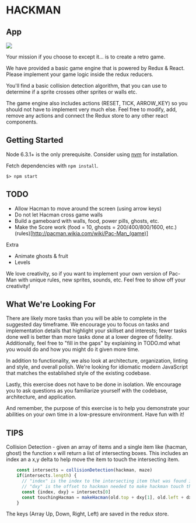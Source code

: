 # HACKMAN

## App

![](https://raw.githubusercontent.com/horizons-school-of-technology/hacman/master/public/img/mission_impossible.jpg)

Your mission if you choose to except it... is to create a retro game.

We have provided a basic game engine that is powered by Redux & React.
Please implement your game logic inside the redux reducers.

You'll find a basic collision detection algorithm, that you can use
to determine if a sprite crosses other sprites or walls etc.

The game engine also includes actions (RESET, TICK, ARROW_KEY) 
so you should not have to implement very much else.
Feel free to modify, add, remove any actions and connect the
Redux store to any other react components.

## Getting Started

Node 6.3.1+ is the only prerequisite. Consider using [nvm](http://nvm.sh/) for
installation.

Fetch dependencies with `npm install`.  

```
$> npm start
```

## TODO

- Allow Hacman to move around the screen (using arrow keys)
- Do not let Hacman cross game walls
- Build a gameboard with walls, food, power pills, ghosts, etc.
- Make the Score work (food = 10, ghosts = 200/400/800/1600, etc.) (rules)[http://pacman.wikia.com/wiki/Pac-Man_(game)] 

Extra
- Animate ghosts & fruit
- Levels

We love creativity, so if you want to implement your own version of Pac-Man
with unique rules, new sprites, sounds, etc.
Feel free to show off your creativity!

## What We're Looking For

There are likely more tasks than you will be able to complete in the suggested
day timeframe. We encourage you to focus on tasks and implementation details that
highlight your skillset and interests; fewer tasks done well is better than more
tasks done at a lower degree of fidelity. Additionally, feel free to "fill in
the gaps" by explaining in TODO.md what you would do and how you might do it
given more time.

In addition to functionality, we also look at architecture, organization,
linting and style, and overall polish. We're looking for idiomatic modern
JavaScript that matches the established style of the existing codebase. 

Lastly, this exercise does not have to be done in isolation. We encourage you to
ask questions as you familiarize yourself with the codebase, architecture, and
application.

And remember, the purpose of this exercise is to help you demonstrate your
abilities on your own time in a low-pressure environment. Have fun with it!

## TIPS

Collision Detection - given an array of items and a single item like (hacman, ghost)
the function x will return a list of intersecting boxes. This includes an index an a
x,y delta to help move the item to touch the intersecting item.
```javascript
    const intersects = collisionDetection(hackman, maze)
    if(intersects.length) {
      // "index" is the index to the intersecting item that was found in maze
      // "dxy" is the offset to hackman needed to make hackman touch the maze boundaries
      const {index, dxy} = intersects[0]
      const touchingHacman = makeHacman(old.top + dxy[1], old.left + dxy[0], 'r')
    }
```

The keys (Array Up, Down, Right, Left) are saved in the redux store.

